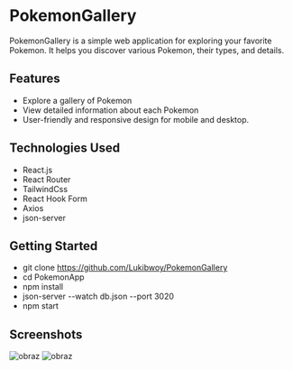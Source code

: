 # PokemonGallery

PokemonGallery is a simple web application for exploring your favorite Pokemon. It helps you discover various Pokemon, their types, and details.

## Features

- Explore a gallery of Pokemon
- View detailed information about each Pokemon
- User-friendly and responsive design for mobile and desktop.

## Technologies Used

- React.js
- React Router
- TailwindCss
- React Hook Form
- Axios
- json-server


## Getting Started

- git clone https://github.com/Lukibwoy/PokemonGallery
- cd PokemonApp
- npm install
- json-server --watch db.json --port 3020
- npm start

## Screenshots
![obraz](https://github.com/Lukibwoy/PokemonGallery/assets/86016888/c92aee3c-19e3-49b8-bc5b-7b4bd1e4120e)
![obraz](https://github.com/Lukibwoy/PokemonGallery/assets/86016888/e25899e6-ce92-4109-af0f-c01aec8f8201)



